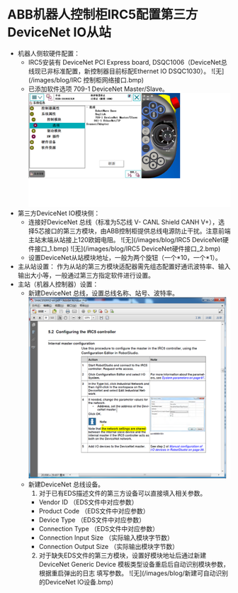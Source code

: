 # ABB机器人控制柜IRC5配置第三方DeviceNet IO从站

- 机器人侧软硬件配置：
  - IRC5安装有 DeviceNet PCI Express board, DSQC1006（DeviceNet总线现已非标准配置，新控制器目前标配Ethernet IO DSQC1030）。
  ![无](/images/blog/IRC 控制柜网络接口.bmp)
  - 已添加软件选项 709-1 DeviceNet Master/Slave。
  ![无](/images/blog/已安装选项.bmp)
- 第三方DeviceNet IO模块侧：
  - 连接好DeviceNet 总线（标准为5芯线 V- CANL Shield CANH V+），选择5芯接口的第三方模块，由ABB控制柜提供总线电源防止干扰。注意前端主站末端从站接上120欧姆电阻。
  ![无](/images/blog/IRC5 DeviceNet硬件接口_1.bmp)
  ![无](/images/blog/IRC5 DeviceNet硬件接口_2.bmp)
  - 设置DeviceNet从站模块地址，一般为两个旋钮（一个\*10，一个\*1）。
- 主从站设置：
  作为从站的第三方模块适配器需先组态配置好通讯波特率、输入输出大小等，一般通过第三方指定软件进行设置。
- 主站（机器人控制器）设置：
  - 新建DeviceNet 总线，设置总线名称、站号、波特率。
  ![无](/images/blog/新建DeviceNet内部主站.bmp)
  - 新建DeviceNet 总线设备。
    1. 对于已有EDS描述文件的第三方设备可以直接填入相关参数。
      - Vendor ID                          （EDS文件中对应参数）
      - Product Code                       （EDS文件中对应参数）
      - Device Type                        （EDS文件中对应参数）
      - Connection Type                    （EDS文件中对应参数）
      - Connection Input Size             （实际输入模块字节数）
      - Connection Output Size            （实际输出模块字节数）
    2. 对于缺失EDS文件的第三方模块，设置好模块地址后通过新建DeviceNet Generic Device 模板类型设备重启后自动识别模块参数，根据重启弹出的日志     填写参数。
    ![无](/images/blog/新建可自动识别的DeviceNet IO设备.bmp)
    

